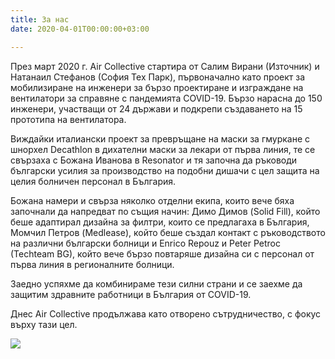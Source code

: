 ```yaml
---
title: За нас
date: 2020-04-01T00:00:00+03:00

---
```

През март 2020 г. Air Collective стартира от Салим Вирани (Източник) и Натанаил Стефанов (София Тех Парк), първоначално като проект за мобилизиране на инженери за бързо проектиране и изграждане на вентилатори за справяне с пандемията COVID-19. Бързо нарасна до 150 инженери, участващи от 24 държави и подкрепи създаването на 15 прототипа на вентилатора.

Виждайки италиански проект за превръщане на маски за гмуркане с шнорхел Decathlon в дихателни маски за лекари от първа линия, те се свързаха с Божана Иванова в Resonator и тя започна да ръководи български усилия за производство на подобни дишачи с цел защита на целия болничен персонал в България.

Божана намери и свърза няколко отделни екипа, които вече бяха започнали да напредват по същия начин: Димо Димов (Solid Fill), който беше адаптирал дизайна за филтри, които се предлагаха в България, Момчил Петров (Medlease), който беше създал контакт с ръководството на различни български болници и Enrico Repouz и Peter Petroc (Techteam BG), който вече бързо повтаряше дизайна си с персонал от първа линия в регионалните болници.

Заедно успяхме да комбинираме тези силни страни и се заехме да защитим здравните работници в България от COVID-19.

Днес Air Collective продължава като отворено сътрудничество, с фокус върху тази цел.

![](/images/d57c1197c8628db027b5275205cee4fd.jpeg)